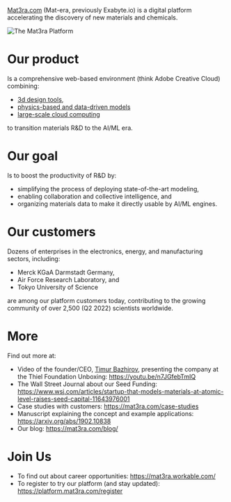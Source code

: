 [Mat3ra.com](https://mat3ra.com) (Mat-era, previously Exabyte.io) is a digital platform accelerating the discovery of new materials and chemicals.

![The Mat3ra Platform](https://mat3ra.com/blog/content/images/size/w960/2022/03/Materials-R-D-Cloud_no-title_With-background.gif)

# Our product 

Is a comprehensive web-based environment (think Adobe Creative Cloud) combining:

- [3d design tools](https://github.com/Exabyte-io/materials-designer), 
- [physics-based and data-driven models](https://github.com/Exabyte-io/exabyte-application-flavors) 
- [large-scale cloud computing](https://github.com/Exabyte-io/exabyte-benchmarks-suite)
 
to transition materials R&D to the AI/ML era.

# Our goal 

Is to boost the productivity of R&D by:

- simplifying the process of deploying state-of-the-art modeling, 
- enabling collaboration and collective intelligence, and 
- organizing materials data to make it directly usable by AI/ML engines.

# Our customers

Dozens of enterprises in the electronics, energy, and manufacturing sectors, including:

- Merck KGaA Darmstadt Germany, 
- Air Force Research Laboratory, and 
- Tokyo University of Science 

are among our platform customers today, contributing to the growing community of over 2,500 (Q2 2022) scientists worldwide.

# More

Find out more at:

- Video of the founder/CEO, [Timur Bazhirov](https://github.com/timurbazhirov), presenting the company at the Thiel Foundation Unboxing: https://youtu.be/n7JGfebTmIQ
- The Wall Street Journal about our Seed Funding: https://www.wsj.com/articles/startup-that-models-materials-at-atomic-level-raises-seed-capital-11643976001
- Case studies with customers: https://mat3ra.com/case-studies
- Manuscript explaining the concept and example applications: https://arxiv.org/abs/1902.10838
- Our blog: https://mat3ra.com/blog/

# Join Us

- To find out about career opportunities: https://mat3ra.workable.com/
- To register to try our platform (and stay updated): https://platform.mat3ra.com/register

